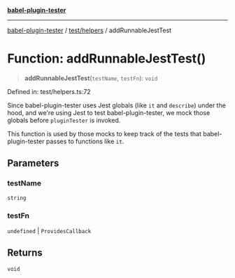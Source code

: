 [**babel-plugin-tester**](../../../README.md)

***

[babel-plugin-tester](../../../README.md) / [test/helpers](../README.md) / addRunnableJestTest

# Function: addRunnableJestTest()

> **addRunnableJestTest**(`testName`, `testFn`): `void`

Defined in: test/helpers.ts:72

Since babel-plugin-tester uses Jest globals (like `it` and `describe`) under
the hood, and we're using Jest to test babel-plugin-tester, we mock those
globals before `pluginTester` is invoked.

This function is used by those mocks to keep track of the tests that
babel-plugin-tester passes to functions like `it`.

## Parameters

### testName

`string`

### testFn

`undefined` | `ProvidesCallback`

## Returns

`void`
